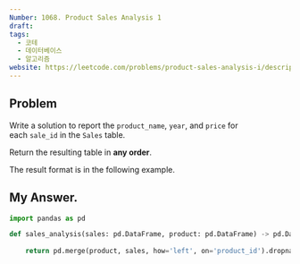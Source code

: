 ```yaml
---
Number: 1068. Product Sales Analysis 1
draft: 
tags:
  - 코테
  - 데이터베이스
  - 알고리즘
website: https://leetcode.com/problems/product-sales-analysis-i/description/?envType=study-plan-v2&envId=top-sql-50
---
```

## Problem

Write a solution to report the `product_name`, `year`, and `price` for each `sale_id` in the `Sales` table.

Return the resulting table in **any order**.

The result format is in the following example.

## My Answer.
```python
import pandas as pd

def sales_analysis(sales: pd.DataFrame, product: pd.DataFrame) -> pd.DataFrame:
	
	return pd.merge(product, sales, how='left', on='product_id').dropna()[['product_name', 'year', 'price']]
```
